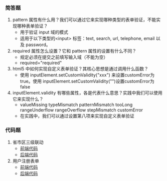 ### 简答题
1. pattern 属性有什么用？我们可以通过它来实现哪种类型的表单验证，不能实现哪种表单验证？
    * 用于验证 input 域的模式
    * 适用于以下类型的&lt;input> 标签：text, search, url, telephone, email 以及 password。
1. required 属性怎么设置？它和 pattern 属性的设置有什么不同？
    * 规定必须在提交之前填写输入域（不能为空）
    * required="required"
1. html5 中如何实现自定义表单验证？其核心思想是通过调用什么函数？
    * 使用 inputElement.setCustomValidity("xxx") 来设置customError为true。使用 inputElement.setCustomValidity("")设置customError为false
1. inputElement.validity 有哪些属性，各是代表什么意思？实践中我们可以使用它来实现什么？
    * valueMissing typeMismatch patternMismatch tooLong rangeUnderflow rangeOverflow stepMismatch customError
    * 在实践中，我们可以通过设置第八项来实现自定义表单验证

### 代码题
1. 省市区三级联动
    * [前端代码](https://github.com/a735315482/mfs-homework2/blob/master/9%E4%B8%89%E7%BA%A7/views/index.ejs)
    * [后端代码](https://github.com/a735315482/mfs-homework2/blob/master/9%E4%B8%89%E7%BA%A7/routes/index.js)
1. 用户注册表单
    * [前端代码](https://github.com/a735315482/mfs-homework2/blob/master/sign_in/views/index.ejs)
    * [后端代码](https://github.com/a735315482/mfs-homework2/blob/master/sign_in/views/index.ejs    )